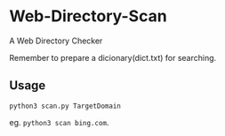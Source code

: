 # Web-Directory-Scan
A Web Directory Checker

Remember to prepare a dicionary(dict.txt) for searching.

## Usage

```python3 scan.py TargetDomain```

eg. ```python3 scan bing.com```.

